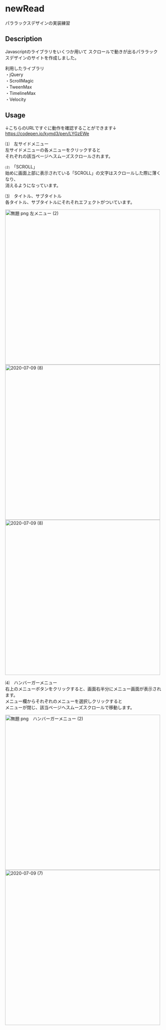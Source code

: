 # newRead

パララックスデザインの実装練習

## Description

Javascriptのライブラリをいくつか用いて
スクロールで動きが出るパララックスデザインのサイトを作成しました。

利用したライブラリ  
・jQuery  
・ScrollMagic  
・TweenMax  
・TimelineMax  
・Velocity  


## Usage
  
↓こちらのURLですぐに動作を確認することができます↓  
https://codepen.io/kymd3/pen/LYGzEWe
  
⑴　左サイドメニュー  
左サイドメニューの各メニューをクリックすると  
それぞれの該当ページへスムーズスクロールされます。  

⑵　「SCROLL」  
始めに画面上部に表示されている「SCROLL」の文字はスクロールした際に薄くなり、    
消えるようになっています。  
  
⑶　タイトル、サブタイトル  
各タイトル、サブタイトルにそれそれエフェクトがついています。  
  
<img width="500" alt="無題 png 左メニュー (2)" src="https://user-images.githubusercontent.com/65747602/86986336-66c79100-c1ce-11ea-9df3-498d404e4881.png">
  
<img width="500" alt="2020-07-09 (8)" src="https://user-images.githubusercontent.com/65747602/86987025-05a0bd00-c1d0-11ea-85af-9650ec3f4717.png">
  
<img width="500" alt="2020-07-09 (8)" src="https://user-images.githubusercontent.com/65747602/86986341-69c28180-c1ce-11ea-8d1e-19bde18dca8d.png">
  
  
⑷　ハンバーガーメニュー  
右上のメニューボタンをクリックすると、画面右半分にメニュー画面が表示されます。    
メニュー欄からそれぞれのメニューを選択しクリックすると  
メニューが閉じ、該当ページへスムーズスクロールで移動します。  
  
<img width="500" alt="無題 png　ハンバーガーメニュー (2)" src="https://user-images.githubusercontent.com/65747602/86986349-6dee9f00-c1ce-11ea-8ab3-5657c75239c2.png">
  
<img width="500" alt="2020-07-09 (7)" src="https://user-images.githubusercontent.com/65747602/86986384-865eb980-c1ce-11ea-8116-c42710b411eb.png">

